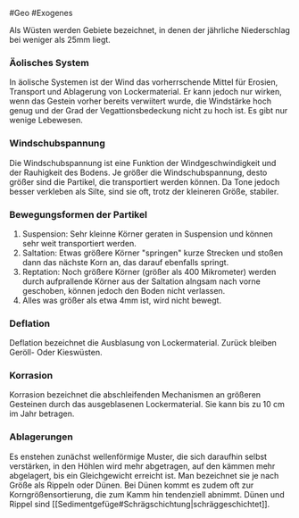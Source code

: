#Geo #Exogenes

Als Wüsten werden Gebiete bezeichnet, in denen der jährliche Niederschlag bei weniger als 25mm liegt.

### Äolisches System

In äolische Systemen ist der Wind das vorherrschende Mittel für Erosien, Transport und Ablagerung von Lockermaterial. Er kann jedoch nur wirken, wenn das Gestein vorher bereits verwiitert wurde, die Windstärke hoch genug und der Grad der Vegattionsbedeckung nicht zu hoch ist. Es gibt nur wenige Lebewesen.

### Windschubspannung

Die Windschubspannung ist eine Funktion der Windgeschwindigkeit und der Rauhigkeit des Bodens. Je größer die Windschubspannung, desto größer sind die Partikel, die transportiert werden können. Da Tone jedoch besser verkleben als Silte, sind sie oft, trotz der kleineren Größe, stabiler.

### Bewegungsformen der Partikel 

1. Suspension: Sehr kleinne Körner geraten in Suspension und können sehr weit transportiert werden.
2. Saltation: Etwas größere Körner "springen" kurze Strecken und stoßen dann das nächste Korn an, das darauf ebenfalls springt.
3. Reptation: Noch größere Körner (größer als 400 Mikrometer) werden durch aufprallende Körner aus der Saltation alngsam nach vorne geschoben, können jedoch den Boden nicht verlassen.
4. Alles was größer als etwa 4mm ist, wird nicht bewegt.

### Deflation

Deflation bezeichnet die Ausblasung von Lockermaterial. Zurück bleiben Geröll- Oder Kieswüsten.

### Korrasion

Korrasion bezeichnet die abschleifenden Mechanismen an größeren Gesteinen durch das ausgeblasenen Lockermaterial. Sie kann bis zu 10 cm im Jahr betragen.

### Ablagerungen

Es enstehen zunächst wellenförmige Muster, die sich daraufhin selbst verstärken, in den Höhlen wird mehr abgetragen, auf den kämmen mehr abgelagert, bis ein Gleichgewicht erreicht ist. Man bezeichnet sie je nach Größe als Rippeln oder Dünen. Bei Dünen kommt es zudem oft zur Korngrößensortierung, die zum Kamm hin tendenziell abnimmt. Dünen und Rippel sind [[Sedimentgefüge#Schrägschichtung|schräggeschichtet]].
